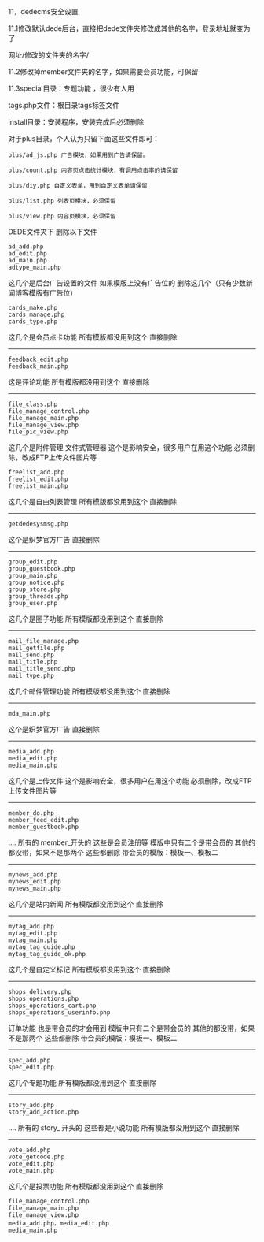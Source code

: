 11，dedecms安全设置

11.1修改默认dede后台，直接把dede文件夹修改成其他的名字，登录地址就变为了

网址/修改的文件夹的名字/

11.2修改掉member文件夹的名字，如果需要会员功能，可保留

11.3special目录：专题功能 ，很少有人用

tags.php文件：根目录tags标签文件

install目录：安装程序，安装完成后必须删除

对于plus目录，个人认为只留下面这些文件即可：
```
plus/ad_js.php 广告模块，如果用到广告请保留。

plus/count.php 内容页点击统计模块，有调用点击率的请保留

plus/diy.php 自定义表单，用到自定义表单请保留

plus/list.php 列表页模块，必须保留

plus/view.php 内容页模块，必须保留
```
DEDE文件夹下 删除以下文件
```
ad_add.php
ad_edit.php
ad_main.php
adtype_main.php
```
这几个是后台广告设置的文件 如果模版上没有广告位的 删除这几个（只有少数新闻博客模版有广告位） 
```
cards_make.php
cards_manage.php
cards_type.php
```
这几个是会员点卡功能  所有模版都没用到这个  直接删除

-----------------------------------------------------------------------------------------------------------------------------------
```
feedback_edit.php
feedback_main.php
```
这是评论功能  所有模版都没用到这个  直接删除

-----------------------------------------------------------------------------------------------------------------------------------
```
file_class.php
file_manage_control.php
file_manage_main.php
file_manage_view.php
file_pic_view.php
```
这几个是附件管理 文件式管理器 这个是影响安全，很多用户在用这个功能 必须删除，改成FTP上传文件图片等
```
freelist_add.php
freelist_edit.php
freelist_main.php
```
这几个是自由列表管理  所有模版都没用到这个  直接删除

-----------------------------------------------------------------------------------------------------------------------------------
```
getdedesysmsg.php
```
这个是织梦官方广告   直接删除

-----------------------------------------------------------------------------------------------------------------------------------
```
group_edit.php
group_guestbook.php
group_main.php
group_notice.php
group_store.php
group_threads.php
group_user.php
```
这几个是圈子功能  所有模版都没用到这个  直接删除

-----------------------------------------------------------------------------------------------------------------------------------
```
mail_file_manage.php
mail_getfile.php
mail_send.php
mail_title.php
mail_title_send.php
mail_type.php
```
这几个邮件管理功能  所有模版都没用到这个  直接删除

-----------------------------------------------------------------------------------------------------------------------------------
```
mda_main.php
```
这个是织梦官方广告   直接删除

-----------------------------------------------------------------------------------------------------------------------------------
```
media_add.php
media_edit.php
media_main.php
```
这几个是上传文件 这个是影响安全，很多用户在用这个功能 必须删除，改成FTP上传文件图片等

-----------------------------------------------------------------------------------------------------------------------------------
```
member_do.php
member_feed_edit.php
member_guestbook.php 
```
....
所有的 member_开头的  这些是会员注册等  模版中只有二个是带会员的  其他的都没带，如果不是那两个  这些都删除  带会员的模版：模板一、模板二

-----------------------------------------------------------------------------------------------------------------------------------
```
mynews_add.php
mynews_edit.php
mynews_main.php
```
这几个是站内新闻 所有模版都没用到这个  直接删除

-----------------------------------------------------------------------------------------------------------------------------------
```
mytag_add.php
mytag_edit.php
mytag_main.php
mytag_tag_guide.php
mytag_tag_guide_ok.php
```
这几个是自定义标记 所有模版都没用到这个  直接删除

-----------------------------------------------------------------------------------------------------------------------------------
```
shops_delivery.php
shops_operations.php
shops_operations_cart.php
shops_operations_userinfo.php
```
订单功能  也是带会员的才会用到  模版中只有二个是带会员的  其他的都没带，如果不是那两个  这些都删除  带会员的模版：模板一、模板二

-----------------------------------------------------------------------------------------------------------------------------------
```
spec_add.php
spec_edit.php
```
这几个专题功能 所有模版都没用到这个  直接删除

-----------------------------------------------------------------------------------------------------------------------------------
```
story_add.php
story_add_action.php
```
....
所有的 story_ 开头的  这些都是小说功能  所有模版都没用到这个  直接删除

-----------------------------------------------------------------------------------------------------------------------------------
```
vote_add.php
vote_getcode.php
vote_edit.php
vote_main.php
```
这几个是投票功能  所有模版都没用到这个  直接删除
```
file_manage_control.php
file_manage_main.php
file_manage_view.php
media_add.php，media_edit.php
media_main.php
```

